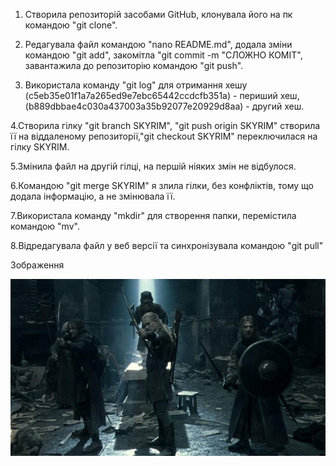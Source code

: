 1. Створила репозиторій засобами GitHub, клонувала його на пк командою "git сlone".

2. Редагувала файл командою "nano README.md", додала зміни командою "git add", закомітла "git commit -m "СЛОЖНО КОМІТ", завантажила до репозиторію командою "git push".

3. Використала команду "git log" для отримання хешу (c5eb35e01f1a7a265ed9e7ebc65442ccdcfb351a) - периший хеш,(b889dbbae4c030a437003a35b92077e20929d8aa) - другий хеш.

4.Створила гілку "git branch SKYRIM", "git push origin SKYRIM" створила її на віддаленому репозиторії,"git checkout SKYRIM" переключилася на гілку SKYRIM.

5.Змінила файл на другій гілці, на першій ніяких змін не відбулося.

6.Командою "git merge SKYRIM" я злила гілки, без конфліктів, тому що додала інформацію, а не змінювала її.

7.Використала команду "mkdir" для створення папки, перемістила командою "mv".

8.Відредагувала файл у веб версії та синхронізувала командою "git pull"

Зображення 

![alt text](https://github.com/PadfootML/GitLaba/blob/master/lord-of-the-rings-greatest-moments.jpg)
